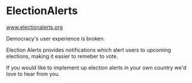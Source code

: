 # ElectionAlerts

www.electionalerts.org

Democracy's user experience is broken. 

Election Alerts provides notifications which alert users to upcoming elections, making it easier to remeber to vote.   

If you would like to implement up election alerts in your own country we'd love to hear from you. 


